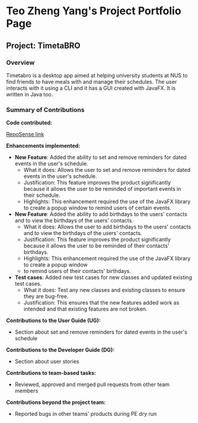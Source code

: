 # Teo Zheng Yang's Project Portfolio Page

## Project: TimetaBRO

### Overview

Timetabro is a desktop app aimed at helping university students at NUS to find friends to have meals with
and manage their schedules. The user interacts with it using a CLI and it has a GUI created with JavaFX.
It is written in Java too.

### Summary of Contributions

**Code contributed:** 

[RepoSense link](https://nus-cs2103-ay2324s1.github.io/tp-dashboard/?search=teozhengyang&sort=groupTitle&sortWithin=title&timeframe=commit&mergegroup=&groupSelect=groupByRepos&breakdown=true&checkedFileTypes=docs~functional-code~test-code&since=2023-09-22)

**Enhancements implemented:**

* **New Feature**: Added the ability to set and remove reminders for dated events in the user's schedule.
  * What it does: Allows the user to set and remove reminders for dated events in the user's schedule.
  * Justification: This feature improves the product significantly because it allows the user to be 
  reminded of important events in their schedule.
  * Highlights: This enhancement required the use of the JavaFX library to create a popup window
  to remind users of certain events.
* **New Feature**: Added the ability to add birthdays to the users' contacts and to 
  view the birthdays of the users' contacts.
  * What it does: Allows the user to add birthdays to the users' contacts and to 
  view the birthdays of the users' contacts.
  * Justification: This feature improves the product significantly because it allows the user to be 
  reminded of their contacts' birthdays.
  * Highlights: This enhancement required the use of the JavaFX library to create a popup window 
  * to remind users of their contacts' birthdays.
* **Test cases**: Added new test cases for new classes and updated existing test cases.
  * What it does: Test any new classes and existing classes to ensure they are bug-free.
  * Justification: This ensures that the new features added work as intended and that existing features
  are not broken.

**Contributions to the User Guide (UG):**

* Section about set and remove reminders for dated events in the user's schedule

**Contributions to the Developer Guide (DG):**

* Section about user stories

**Contributions to team-based tasks:**

* Reviewed, approved and merged pull requests from other team members

**Contributions beyond the project team:**

* Reported bugs in other teams' products during PE dry run
